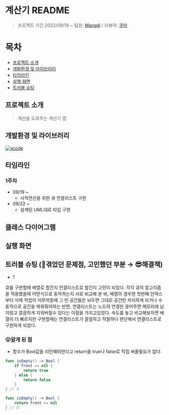 # 계산기 README
> 프로젝트 기간 2022/09/19 ~ 
> 팀원: [Mangdi](https://github.com/MangDi-L) / 리뷰어: [쿠마](https://github.com/leejun6694)

# 목차
- [프로젝트 소개](#소개)
- [개발환경 및 라이브러리](#개발환경-및-라이브러리)
- [타임라인](#타임라인)
- [실행 화면](#실행-화면)
- [트러블 슈팅](#트러블-슈팅)

## 프로젝트 소개
> 계산을 도와주는 계산기 앱


## 개발환경 및 라이브러리
[![xcode](https://img.shields.io/badge/Xcode-13.4.1-blue)]()

## 타임라인

### 1주차
- 09/19 ~
    - 사칙연산을 위한 큐 연결리스트 구현
- 09/22 ~
    - 설계된 UML대로 타입 구현

## 클래스 다이어그램

## 실행 화면

## 트러블 슈팅 (🤔겪었던 문제점, 고민했던 부분 → 😎해결책)
* 1 

큐를 구현할때 배열로 할건지 연결리스트로 할건지 고민이 되었다. 각각 큐의 알고리즘을 적용했을때 어떤식으로 동작하는지 서로 비교해 본 바, 배열의 경우엔 첫번째 인덱스부터 삭제 작업이 이루어질때 그 빈 공간들은 놔두면 그대로 공간만 차지하게 되거나 수동적으로 공간을 메꿔줘야하는 반면, 연결리스트는 노드의 연결만 끊어주면 메모리에 남지않고 깔끔하게 지워버릴수 있다는 이점을 가지고있었다. 속도를 놓고 비교해보자면 배열이 더 빠르지만 구현할때는 연결리스트가 깔끔하고 적절하다 판단해서 연결리스트로 구현하게 되었다.

### 😮알게 된 점
- 함수가 Bool값을 리턴해야한다고 return을 true나 false로 직접 써줄필요가 없다.
```swift
func isEmpty() -> Bool {
    if front == nil {
        return true
    } else {
        return false
    }
} // X

func isEmpty() -> Bool {
    return front == nil
} // O
```
